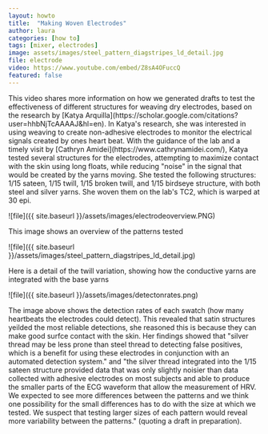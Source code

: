 ```yaml
---
layout: howto
title:  "Making Woven Electrodes"
author: laura
categories: [how to]
tags: [mixer, electrodes]
image: assets/images/steel_pattern_diagstripes_ld_detail.jpg
file: electrode
video: https://www.youtube.com/embed/Z8sA4OFuccQ
featured: false
---
```


<p>This video shares more information on how we generated drafts to test the effectiveness of different structures for weaving dry electrodes, based on the research by [Katya Arquilla](https://scholar.google.com/citations?user=hhbNjTcAAAAJ&hl=en). In Katya's research, she was interested in using weaving to create non-adhesive electrodes to monitor the electrical signals created by ones heart beat. With the guidance of the lab and a timely visit by [Cathryn Amidei](https://www.cathrynamidei.com/), Katya tested several structures for the electrodes, attempting to maximize contact with the skin using long floats, while reducing "noise" in the signal that would be created by the yarns moving. She tested the following structures: 1/15 sateen, 1/15 twill, 1/15 broken twill, and 1/15 birdseye structure, with both steel and silver yarns. She woven them on the lab's TC2, which is warped at 30 epi. </p>


![file]({{ site.baseurl }}/assets/images/electrodeoverview.PNG)
<p>This image shows an overview of the patterns tested</p>

![file]({{ site.baseurl }}/assets/images/steel_pattern_diagstripes_ld_detail.jpg)
<p>Here is a detail of the twill variation, showing how the conductive yarns are integrated with the base yarns</p>

![file]({{ site.baseurl }}/assets/images/detectonrates.png)
<p>The image above shows the detection rates of each swatch (how many heartbeats the electrodes could detect). This revealed that satin structures yeilded the most reliable detections, she reasoned this is because they can make good surfce contact with the skin. Her findings showed that "silver thread may be less prone than steel thread to detecting false positives, which is a benefit for using these electrodes in conjunction with an automated detection system." and "the silver thread integrated into the 1/15 sateen structure provided data that was only slightly noisier than data collected with adhesive electrodes on most subjects and able to produce the smaller parts of the ECG waveform that allow the measurement of HRV. We expected to see more differences between the patterns and we think one possibility for the small differences has to do with the size at which we tested. We suspect that testing larger sizes of each pattern would reveal more variability between the patterns." (quoting a draft in preparation). </p>
